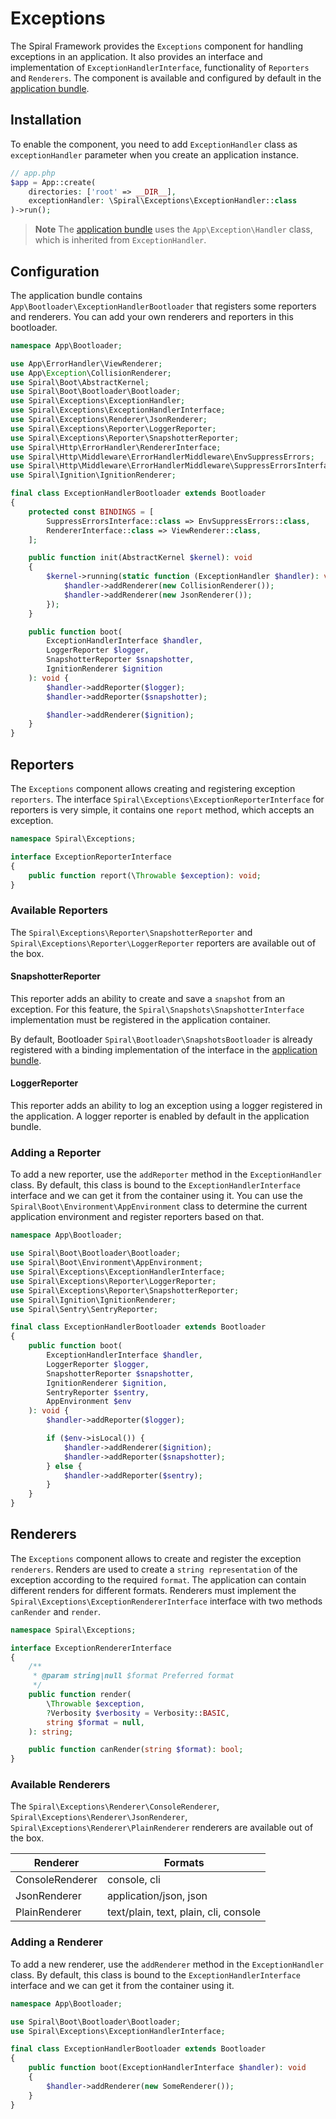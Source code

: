 # Exceptions

The Spiral Framework provides the `Exceptions` component for handling exceptions in an application.
It also provides an interface and implementation of `ExceptionHandlerInterface`, functionality of `Reporters` and `Renderers`.
The component is available and configured by default in the [application bundle](https://github.com/spiral/app).

## Installation

To enable the component, you need to add `ExceptionHandler` class as `exceptionHandler` parameter when you create
an application instance.

```php
// app.php
$app = App::create(
    directories: ['root' => __DIR__],
    exceptionHandler: \Spiral\Exceptions\ExceptionHandler::class
)->run();
```

> **Note**
> The [application bundle](https://github.com/spiral/app) uses the `App\Exception\Handler` class, 
> which is inherited from `ExceptionHandler`.

## Configuration

The application bundle contains `App\Bootloader\ExceptionHandlerBootloader` that registers some reporters 
and renderers. You can add your own renderers and reporters in this bootloader.

```php
namespace App\Bootloader;

use App\ErrorHandler\ViewRenderer;
use App\Exception\CollisionRenderer;
use Spiral\Boot\AbstractKernel;
use Spiral\Boot\Bootloader\Bootloader;
use Spiral\Exceptions\ExceptionHandler;
use Spiral\Exceptions\ExceptionHandlerInterface;
use Spiral\Exceptions\Renderer\JsonRenderer;
use Spiral\Exceptions\Reporter\LoggerReporter;
use Spiral\Exceptions\Reporter\SnapshotterReporter;
use Spiral\Http\ErrorHandler\RendererInterface;
use Spiral\Http\Middleware\ErrorHandlerMiddleware\EnvSuppressErrors;
use Spiral\Http\Middleware\ErrorHandlerMiddleware\SuppressErrorsInterface;
use Spiral\Ignition\IgnitionRenderer;

final class ExceptionHandlerBootloader extends Bootloader
{
    protected const BINDINGS = [
        SuppressErrorsInterface::class => EnvSuppressErrors::class,
        RendererInterface::class => ViewRenderer::class,
    ];

    public function init(AbstractKernel $kernel): void
    {
        $kernel->running(static function (ExceptionHandler $handler): void {
            $handler->addRenderer(new CollisionRenderer());
            $handler->addRenderer(new JsonRenderer());
        });
    }

    public function boot(
        ExceptionHandlerInterface $handler,
        LoggerReporter $logger,
        SnapshotterReporter $snapshotter,
        IgnitionRenderer $ignition
    ): void {
        $handler->addReporter($logger);
        $handler->addReporter($snapshotter);

        $handler->addRenderer($ignition);
    }
}
```

## Reporters

The `Exceptions` component allows creating and registering exception `reporters`.
The interface `Spiral\Exceptions\ExceptionReporterInterface` for reporters is very simple, it contains one `report` 
method, which accepts an exception.

```php
namespace Spiral\Exceptions;

interface ExceptionReporterInterface
{
    public function report(\Throwable $exception): void;
}
```

### Available Reporters

The `Spiral\Exceptions\Reporter\SnapshotterReporter` and `Spiral\Exceptions\Reporter\LoggerReporter` reporters 
are available out of the box.

#### SnapshotterReporter

This reporter adds an ability to create and save a `snapshot` from an exception. For this feature, the 
`Spiral\Snapshots\SnapshotterInterface` implementation must be registered in the application container. 

By default, Bootloader `Spiral\Bootloader\SnapshotsBootloader` is already registered with a binding implementation of the interface in the [application bundle](https://github.com/spiral/app).

#### LoggerReporter

This reporter adds an ability to log an exception using a logger registered in the application. A logger reporter is enabled
by default in the application bundle.

### Adding a Reporter

To add a new reporter, use the `addReporter` method in the `ExceptionHandler` class. By default, this class is bound 
to the `ExceptionHandlerInterface` interface and we can get it from the container using it. You can use the 
`Spiral\Boot\Environment\AppEnvironment` class to determine the current application environment and 
register reporters based on that.

```php
namespace App\Bootloader;

use Spiral\Boot\Bootloader\Bootloader;
use Spiral\Boot\Environment\AppEnvironment;
use Spiral\Exceptions\ExceptionHandlerInterface;
use Spiral\Exceptions\Reporter\LoggerReporter;
use Spiral\Exceptions\Reporter\SnapshotterReporter;
use Spiral\Ignition\IgnitionRenderer;
use Spiral\Sentry\SentryReporter;

final class ExceptionHandlerBootloader extends Bootloader
{
    public function boot(
        ExceptionHandlerInterface $handler,
        LoggerReporter $logger,
        SnapshotterReporter $snapshotter,
        IgnitionRenderer $ignition,
        SentryReporter $sentry,
        AppEnvironment $env
    ): void {
        $handler->addReporter($logger);

        if ($env->isLocal()) {
            $handler->addRenderer($ignition);
            $handler->addReporter($snapshotter);
        } else {
            $handler->addReporter($sentry);
        }
    }
}
```

## Renderers

The `Exceptions` component allows to create and register the exception `renderers`.
Renders are used to create a `string representation` of the exception according to the required `format`. 
The application can contain different renders for different formats.
Renderers must implement the `Spiral\Exceptions\ExceptionRendererInterface` interface with two methods `canRender` and
`render`.

```php
namespace Spiral\Exceptions;

interface ExceptionRendererInterface
{
    /**
     * @param string|null $format Preferred format
     */
    public function render(
        \Throwable $exception,
        ?Verbosity $verbosity = Verbosity::BASIC,
        string $format = null,
    ): string;

    public function canRender(string $format): bool;
}
```

### Available Renderers

The `Spiral\Exceptions\Renderer\ConsoleRenderer`, `Spiral\Exceptions\Renderer\JsonRenderer`,  
`Spiral\Exceptions\Renderer\PlainRenderer` renderers are available out of the box.

| Renderer        | Formats                               |
|-----------------|---------------------------------------|
| ConsoleRenderer | console, cli                          |
| JsonRenderer    | application/json, json                |
| PlainRenderer   | text/plain, text, plain, cli, console |


### Adding a Renderer

To add a new renderer, use the `addRenderer` method in the `ExceptionHandler` class. By default, this class is bound
to the `ExceptionHandlerInterface` interface and we can get it from the container using it.

```php
namespace App\Bootloader;

use Spiral\Boot\Bootloader\Bootloader;
use Spiral\Exceptions\ExceptionHandlerInterface;

final class ExceptionHandlerBootloader extends Bootloader
{
    public function boot(ExceptionHandlerInterface $handler): void 
    {
        $handler->addRenderer(new SomeRenderer());
    }
}
```

